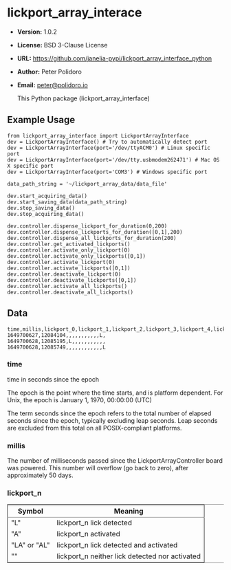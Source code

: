 

# lickport\_array\_interace

-   **Version:** 1.0.2
-   **License:** BSD 3-Clause License
-   **URL:** <https://github.com/janelia-pypi/lickport_array_interface_python>
-   **Author:** Peter Polidoro
-   **Email:** peter@polidoro.io
    
    This Python package (lickport\_array\_interface)


## Example Usage

    
    from lickport_array_interface import LickportArrayInterface
    dev = LickportArrayInterface() # Try to automatically detect port
    dev = LickportArrayInterface(port='/dev/ttyACM0') # Linux specific port
    dev = LickportArrayInterface(port='/dev/tty.usbmodem262471') # Mac OS X specific port
    dev = LickportArrayInterface(port='COM3') # Windows specific port
    
    data_path_string = '~/lickport_array_data/data_file'
    
    dev.start_acquiring_data()
    dev.start_saving_data(data_path_string)
    dev.stop_saving_data()
    dev.stop_acquiring_data()
    
    dev.controller.dispense_lickport_for_duration(0,200)
    dev.controller.dispense_lickports_for_duration([0,1],200)
    dev.controller.dispense_all_lickports_for_duration(200)
    dev.controller.get_activated_lickports()
    dev.controller.activate_only_lickport(0)
    dev.controller.activate_only_lickports([0,1])
    dev.controller.activate_lickport(0)
    dev.controller.activate_lickports([0,1])
    dev.controller.deactivate_lickport(0)
    dev.controller.deactivate_lickports([0,1])
    dev.controller.activate_all_lickports()
    dev.controller.deactivate_all_lickports()


## Data

    
    time,millis,lickport_0,lickport_1,lickport_2,lickport_3,lickport_4,lickport_5,lickport_6,lickport_7,lickport_8,lickport_9,lickport_10,lickport_11
    1649700627,12084104,,,,,,,,,,,L,
    1649700628,12085195,L,,,,,,,,,,,
    1649700628,12085749,,,,,,,,,,,,L


### time

time in seconds since the epoch

The epoch is the point where the time starts, and is platform dependent. For
Unix, the epoch is January 1, 1970, 00:00:00 (UTC)

The term seconds since the epoch refers to the total number of elapsed seconds
since the epoch, typically excluding leap seconds. Leap seconds are excluded
from this total on all POSIX-compliant platforms.


### millis

The number of milliseconds passed since the LickportArrayController board was
powered. This number will overflow (go back to zero), after approximately 50
days.


### lickport\_n

<table border="2" cellspacing="0" cellpadding="6" rules="groups" frame="hsides">


<colgroup>
<col  class="org-left" />

<col  class="org-left" />
</colgroup>
<thead>
<tr>
<th scope="col" class="org-left">Symbol</th>
<th scope="col" class="org-left">Meaning</th>
</tr>
</thead>

<tbody>
<tr>
<td class="org-left">"L"</td>
<td class="org-left">lickport_n lick detected</td>
</tr>


<tr>
<td class="org-left">"A"</td>
<td class="org-left">lickport_n activated</td>
</tr>


<tr>
<td class="org-left">"LA" or "AL"</td>
<td class="org-left">lickport_n lick detected and activated</td>
</tr>


<tr>
<td class="org-left">""</td>
<td class="org-left">lickport_n neither lick detected nor activated</td>
</tr>
</tbody>
</table>

